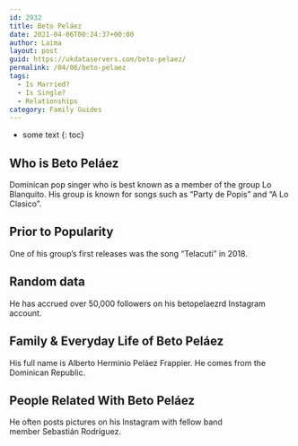 ```yaml
---
id: 2932
title: Beto Peláez
date: 2021-04-06T00:24:37+00:00
author: Laima
layout: post
guid: https://ukdataservers.com/beto-pelaez/
permalink: /04/06/beto-pelaez
tags:
  - Is Married?
  - Is Single?
  - Relationships
category: Family Guides
---
```


* some text
{: toc}


## Who is Beto Peláez
                  
                  
                  
Dominican pop singer who is best known as a member of the group Lo Blanquito. His group is known for songs such as &#8220;Party de Popis&#8221; and &#8220;A Lo Clasico&#8221;. 
                  
              
            
              
            
                
                
                
## Prior to Popularity
                  
                  
                  
One of his group&#8217;s first releases was the song &#8220;Telacuti&#8221; in 2018. 
                  
              
            
              
            
                
                
                
## Random data
                  
                  
                  
He has accrued over 50,000 followers on his betopelaezrd Instagram account. 
                  
              
            
              
            
                
                
                
## Family & Everyday Life of Beto Peláez
                  
                  
                  
His full name is Alberto Herminio Peláez Frappier. He comes from the Dominican Republic. 
                  
              
            
              
            
                
                
                
## People Related With Beto Peláez
                  
                  
                  
He often posts pictures on his Instagram with fellow band member Sebastián Rodríguez. 
                  
              
            
              
            
                
              
            
              
              
            
            
              
            
          
          
          